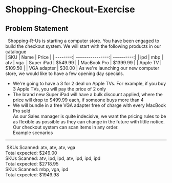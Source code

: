 # Shopping-Checkout-Exercise  
## Problem Statement  
​
​
Shopping-R-Us is starting a computer store. You have been engaged to build the checkout system. We will start with the following products in our catalogue  
​
​
| SKU | Name | Price | | --------:| ----------------:| ----------:|
| ipd | mbp | atv | vga ​
| Super iPad | $549.99 | | MacBook Pro | $1399.99 |
| Apple TV | $109.50 | | VGA adapter | $30.00 |
As we're launching our new computer store, we would like to have a few opening day specials.
​
* We're going to have a 3 for 2 deal on Apple TVs. For example, if you buy 3 Apple TVs, you will pay the price of 2 only  
* The brand new Super iPad will have a bulk discount applied, where the price will drop to $499.99 each, if someone buys more than 4  
* We will bundle in a free VGA adapter free of charge with every MacBook Pro sold  
​
As our Sales manager is quite indecisive, we want the pricing rules to be as flexible as possible as they can change in the future with little notice.  
​
Our checkout system can scan items in any order.  
​
​
Example scenarios
-----------------
​
SKUs Scanned: atv, atv, atv, vga   
Total expected: $249.00  
​
SKUs Scanned: atv, ipd, ipd, atv, ipd, ipd, ipd   
Total expected: $2718.95  
​
SKUs Scanned: mbp, vga, ipd  
Total expected: $1949.98  
